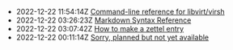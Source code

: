 * 2022-12-22 11:54:14Z [Command-line reference for libvirt/virsh](../3)
* 2022-12-22 03:26:23Z [Markdown Syntax Reference](../2)
* 2022-12-22 03:07:42Z [How to make a zettel entry](../1)
* 2022-12-22 00:11:14Z [Sorry, planned but not yet available](../0)
